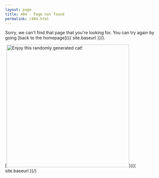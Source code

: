 ```yaml
---
layout: page
title: 404 - Page not found
permalink: /404.html
---
```


Sorry, we can't find that page that you're looking for. You can try again by going [back to the homepage]({{ site.baseurl }}/).

<script type="text/javascript">
  function loadcat() {
    var imgdate = new Date().getUTCMilliseconds();
    var imgstr = "https://robohash.org/"
    imgstr += String(imgdate)
    imgstr += "?set=set4"
    document.getElementByID("404img").href = imgstr
  }
  window.onload = loadcat;
</script>

[<img src="https://robohash.org/congratsyouvefoundtheflag?set=set4" alt="Enjoy this randomly generated cat!" style="width: 400px;" id="404img"/>]({{ site.baseurl }}/)
